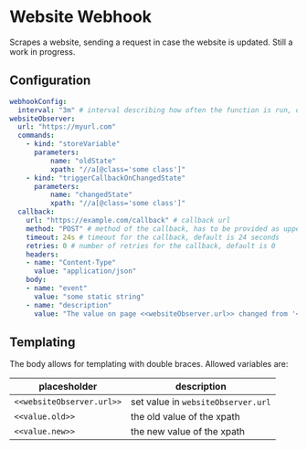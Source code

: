 # Website Webhook

Scrapes a website, sending a request in case the website is updated.
Still a work in progress.

## Configuration

```yaml
webhookConfig:
  interval: "3m" # interval describing how often the function is run, default is every 3 minutes, if set 'runOnce' will be ignored
websiteObserver:
  url: "https://myurl.com"
  commands:
    - kind: "storeVariable"
      parameters:
          name: "oldState"
          xpath: "//a[@class='some class']"
    - kind: "triggerCallbackOnChangedState"
      parameters:
          name: "changedState"
          xpath: "//a[@class='some class']"
  callback:
    url: "https://example.com/callback" # callback url
    method: "POST" # method of the callback, has to be provided as uppercase string
    timeout: 24s # timeout for the callback, default is 24 seconds
    retries: 0 # number of retries for the callback, default is 0
    headers:
    - name: "Content-Type"
      value: "application/json"
    body:
    - name: "event"
      value: "some static string"
    - name: "description"
      value: "The value on page <<websiteObserver.url>> changed from '<<command.oldState>>' to '<<command.changedState>>'"
```

## Templating

The body allows for templating with double braces. Allowed variables are:

placesholder | description
----------- | -----------
`<<websiteObserver.url>>` | set value in `websiteObserver.url`
`<<value.old>>` | the old value of the xpath
`<<value.new>>` | the new value of the xpath
